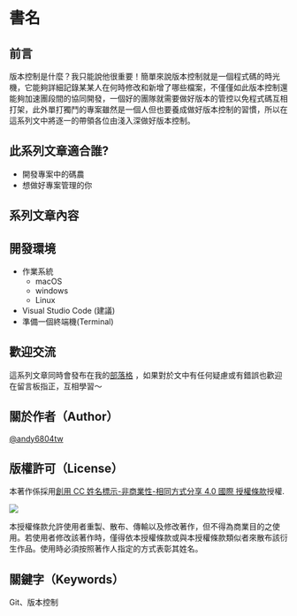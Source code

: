 # 書名

## 前言
版本控制是什麼？我只能說他很重要！簡單來說版本控制就是一個程式碼的時光機，它能夠詳細記錄某某人在何時修改和新增了哪些檔案，不僅僅如此版本控制還能夠加速團段間的協同開發，一個好的團隊就需要做好版本的管控以免程式碼互相打架，此外單打獨鬥的專案雖然是一個人但也要養成做好版本控制的習慣，所以在這系列文中將逐一的帶領各位由淺入深做好版本控制。

## 此系列文章適合誰?

- 開發專案中的碼農
- 想做好專案管理的你


## 系列文章內容




## 開發環境
- 作業系統
  - macOS
  - windows
  - Linux
- Visual Studio Code (建議)
- 準備一個終端機(Terminal)



## 歡迎交流

這系列文章同時會發布在我的[部落格](https://andy6804tw.github.io/)
，如果對於文中有任何疑慮或有錯誤也歡迎在留言板指正，互相學習～


## 關於作者（Author）

[@andy6804tw](https://github.com/andy6804tw)

## 版權許可（License）

本著作係採用[創用 CC 姓名標示-非商業性-相同方式分享 4.0 國際 授權條款](http://creativecommons.org/licenses/by-nc-sa/4.0/)授權.

![](https://kdchang.gitbooks.io/react101/content/cc-by-nc-sa.png)

本授權條款允許使用者重製、散布、傳輸以及修改著作，但不得為商業目的之使用。若使用者修改該著作時，僅得依本授權條款或與本授權條款類似者來散布該衍生作品。使用時必須按照著作人指定的方式表彰其姓名。



## 關鍵字（Keywords）

Git、版本控制

